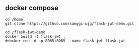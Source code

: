 ## docker compose

```shell script
cd /home
git clone https://github.com/sanggi-wjg/flask-jwt-demo.git

cd /flask-jwt-demo
docker build -t flask-jwt .
#docker run -d -p 8085:8085 --name flask-jwt flask-jwt
```